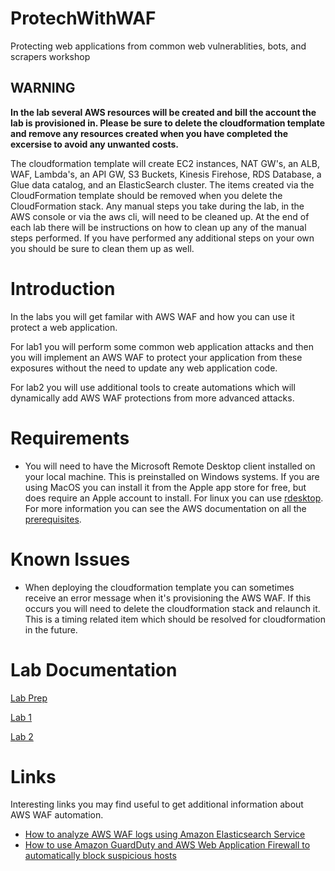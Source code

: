 # ProtechWithWAF #
Protecting web applications from common web vulnerablities, bots, and scrapers workshop

## **WARNING** ##
**In the lab several AWS resources will be created and bill the account the lab is provisioned in.  Please be sure to delete the cloudformation template and remove any resources created when you have completed the excersise to avoid any unwanted costs.**

The cloudformation template will create EC2 instances, NAT GW's, an ALB, WAF, Lambda's, an API GW, S3 Buckets, Kinesis Firehose, RDS Database, a Glue data catalog, and an ElasticSearch cluster.  The items created via the CloudFormation template should be removed when you delete the CloudFormation stack.  Any manual steps you take during the lab, in the AWS console or via the aws cli,  will need to be cleaned up.  At the end of each lab there will be instructions on how to clean up any of the manual steps performed.  If you have performed any additional steps on your own you should be sure to clean them up as well.

# Introduction #

In the labs you will get familar with AWS WAF and how you can use it protect a web application.

For lab1 you will perform some common web application attacks and then you will implement an AWS WAF to protect your application from these exposures without the need to update any web application code.

For lab2 you will use additional tools to create automations which will dynamically add AWS WAF protections from more advanced attacks.


# Requirements #
*   You will need to have the Microsoft Remote Desktop client installed on your local machine.  This is preinstalled on Windows systems.  If you are using MacOS you can install it from the Apple app store for free, but does require an Apple account to install.  For linux you can use <a href="http://www.rdesktop.org/">rdesktop</a>. For more information you can see the AWS documentation on all the <a href="https://docs.aws.amazon.com/AWSEC2/latest/WindowsGuide/connecting_to_windows_instance.html#rdp-prereqs">prerequisites</a>.

# Known Issues #

*   When deploying the cloudformation template you can sometimes receive an error message when it's provisioning the AWS WAF. If this occurs you will need to delete the cloudformation stack and relaunch it. This is a timing related item which should be resolved for cloudformation in the future.

# Lab Documentation #

[Lab Prep](labPrep/README.md)

[Lab 1](lab1/README.md)

[Lab 2](lab2/README.md)

# Links #

Interesting links you may find useful to get additional information about AWS WAF automation.

*   <a href="https://aws.amazon.com/blogs/security/how-to-analyze-aws-waf-logs-using-amazon-elasticsearch-service/">How to analyze AWS WAF logs using Amazon Elasticsearch Service</a>
*   <a href="https://aws.amazon.com/blogs/security/how-to-use-amazon-guardduty-and-aws-web-application-firewall-to-automatically-block-suspicious-hosts/">How to use Amazon GuardDuty and AWS Web Application Firewall to automatically block suspicious hosts</a>
